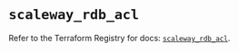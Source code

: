 # `scaleway_rdb_acl`

Refer to the Terraform Registry for docs: [`scaleway_rdb_acl`](https://registry.terraform.io/providers/scaleway/scaleway/2.53.0/docs/resources/rdb_acl).
